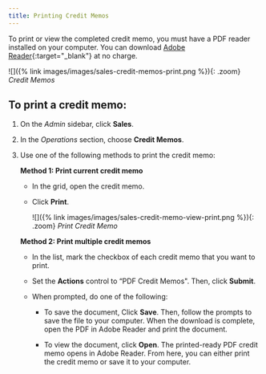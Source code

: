 ```yaml
---
title: Printing Credit Memos
---
```


To print or view the completed credit memo, you must have a PDF reader installed on your computer. You can download [Adobe Reader][1]{:target="_blank"} at no charge.

![]({% link images/images/sales-credit-memos-print.png %}){: .zoom}
_Credit Memos_

## To print a credit memo:

1. On the _Admin_ sidebar, click **Sales**.

1. In the _Operations_ section, choose **Credit Memos**.

1. Use one of the following methods to print the credit memo:

   **Method 1: Print current credit memo**

   - In the grid, open the credit memo.

   - Click **Print**.

       ![]({% link images/images/sales-credit-memo-view-print.png %}){: .zoom}
       _Print Credit Memo_

   **Method 2: Print multiple credit memos**

   - In the list, mark the checkbox of each credit memo that you want to print.

   - Set the **Actions** control to “PDF Credit Memos". Then, click **Submit**.

   - When prompted, do one of the following:

       - To save the document, Click **Save**. Then, follow the prompts to save the file to your computer. When the download is complete, open the PDF in Adobe Reader and print the document.

       - To view the document, click **Open**. The printed-ready PDF credit memo opens in Adobe Reader. From here, you can either print the credit memo or save it to your computer.

[1]: http://www.adobe.com/products/reader.html "Get Adobe Reader"
